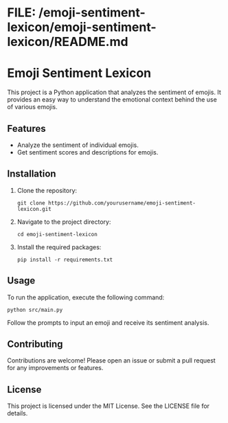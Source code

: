 # FILE: /emoji-sentiment-lexicon/emoji-sentiment-lexicon/README.md

# Emoji Sentiment Lexicon

This project is a Python application that analyzes the sentiment of emojis. It provides an easy way to understand the emotional context behind the use of various emojis.

## Features

- Analyze the sentiment of individual emojis.
- Get sentiment scores and descriptions for emojis.

## Installation

1. Clone the repository:
   ```
   git clone https://github.com/yourusername/emoji-sentiment-lexicon.git
   ```

2. Navigate to the project directory:
   ```
   cd emoji-sentiment-lexicon
   ```

3. Install the required packages:
   ```
   pip install -r requirements.txt
   ```

## Usage

To run the application, execute the following command:

```
python src/main.py
```

Follow the prompts to input an emoji and receive its sentiment analysis.

## Contributing

Contributions are welcome! Please open an issue or submit a pull request for any improvements or features.

## License

This project is licensed under the MIT License. See the LICENSE file for details.